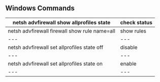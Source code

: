 ## Windows Commands

|  netsh advfirewall show allprofiles state 	|   check status	|
|---	|---	|
|  netsh advfirewall firewall show rule name=all 	|  show rules 	|
|---	|---	|
|  netsh advfirewall set allprofiles state off 	|   disable	|
|---	|---	|
|  netsh advfirewall set allprofiles state on 	|   enable	|
|---	|---	|

